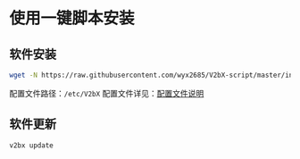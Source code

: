 # 使用一键脚本安装

## 软件安装

```bash
wget -N https://raw.githubusercontent.com/wyx2685/V2bX-script/master/install.sh && bash install.sh
```

配置文件路径：`/etc/V2bX` 配置文件详见：[配置文件说明](../../xrayr-pei-zhi-wen-jian-shuo-ming/config.md)

## 软件更新

```bash
v2bx update
```
